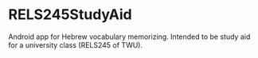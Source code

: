 # RELS245StudyAid
Android app for Hebrew vocabulary memorizing. Intended to be study aid for a university class (RELS245 of TWU).
